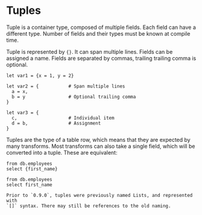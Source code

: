 # Tuples

Tuple is a container type, composed of multiple fields. Each field can have a
different type. Number of fields and their types must be known at compile time.

Tuple is represented by `{}`. It can span multiple lines. Fields can be assigned
a name. Fields are separated by commas, trailing trailing comma is optional.

```prql no-eval
let var1 = {x = 1, y = 2}

let var2 = {           # Span multiple lines
  a = x,
  b = y                # Optional trailing comma
}

let var3 = {
  c,                   # Individual item
  d = b,               # Assignment
}
```

Tuples are the type of a table row, which means that they are expected by many
transforms. Most transforms can also take a single field, which will be
converted into a tuple. These are equivalent:

```prql
from db.employees
select {first_name}
```

```prql
from db.employees
select first_name
```

```admonish note
Prior to `0.9.0`, tuples were previously named Lists, and represented with
`[]` syntax. There may still be references to the old naming.
```
